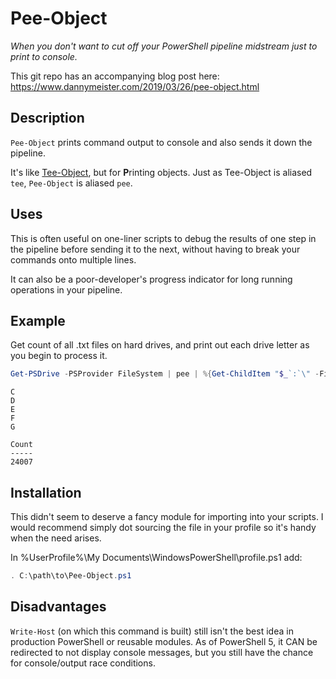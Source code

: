 # Pee-Object

*When you don't want to cut off your PowerShell pipeline midstream just to print to console.*

This git repo has an accompanying blog post here: https://www.dannymeister.com/2019/03/26/pee-object.html

## Description

`Pee-Object` prints command output to console and also sends it down the pipeline.

It's like [Tee-Object](https://docs.microsoft.com/en-us/powershell/module/microsoft.powershell.utility/tee-object), but for **P**rinting objects.  Just as Tee-Object is aliased `tee`, `Pee-Object` is aliased `pee`.

## Uses

This is often useful on one-liner scripts to debug the results of one step in the pipeline before sending it to the next, without having to break your commands onto multiple lines.

It can also be a poor-developer's progress indicator for long running operations in your pipeline.

## Example

Get count of all .txt files on hard drives, and print out each drive letter as you begin to process it.

```powershell
Get-PSDrive -PSProvider FileSystem | pee | %{Get-ChildItem "$_`:`\" -Filter "*.txt" -Recurse -File -ErrorAction SilentlyContinue} | Measure-Object | select Count
```
```
C
D
E
F
G

Count
-----
24007
```

## Installation

This didn't seem to deserve a fancy module for importing into your scripts.  I would recommend simply dot sourcing the file in your profile so it's handy when the need arises.

In %UserProfile%\My Documents\WindowsPowerShell\profile.ps1 add:

```powershell
. C:\path\to\Pee-Object.ps1
```

## Disadvantages

`Write-Host` (on which this command is built) still isn't the best idea in production PowerShell or reusable modules.  As of PowerShell 5, it CAN be redirected to not display console messages, but you still have the chance for console/output race conditions.